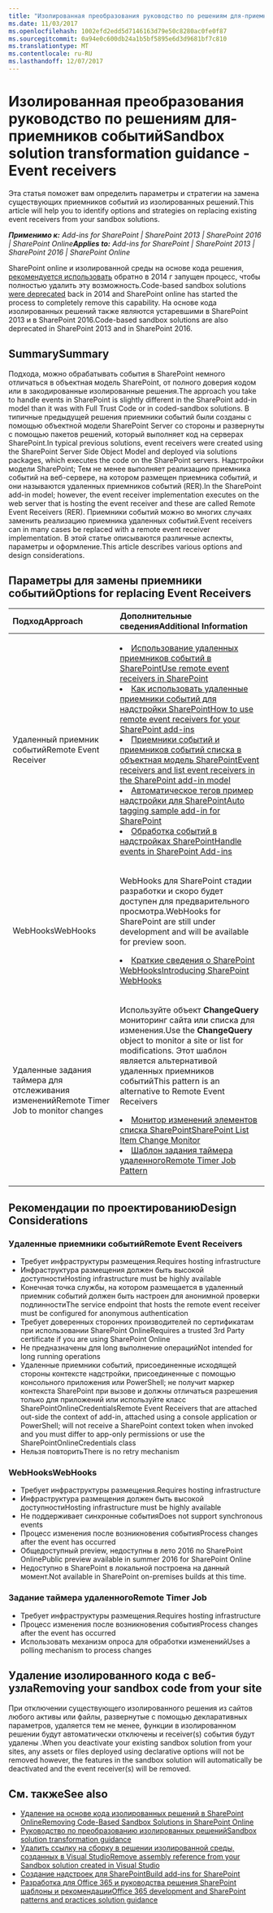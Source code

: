 ```yaml
---
title: "Изолированная преобразования руководство по решениям для-приемников событий"
ms.date: 11/03/2017
ms.openlocfilehash: 1002efd2edd5d7146163d79e50c8280ac0fe0f87
ms.sourcegitcommit: 0a94e0c600db24a1b5bf5895e6d3d9681bf7c810
ms.translationtype: MT
ms.contentlocale: ru-RU
ms.lasthandoff: 12/07/2017
---
```

# <a name="sandbox-solution-transformation-guidance---event-receivers"></a><span data-ttu-id="b6450-102">Изолированная преобразования руководство по решениям для-приемников событий</span><span class="sxs-lookup"><span data-stu-id="b6450-102">Sandbox solution transformation guidance - Event receivers</span></span> 
<span data-ttu-id="b6450-103">Эта статья поможет вам определить параметры и стратегии на замена существующих приемников событий из изолированных решений.</span><span class="sxs-lookup"><span data-stu-id="b6450-103">This article will help you to identify options and strategies on replacing existing event receivers from your sandbox solutions.</span></span>

<span data-ttu-id="b6450-104">_**Применимо к:** Add-ins for SharePoint | SharePoint 2013 | SharePoint 2016 | SharePoint Online_</span><span class="sxs-lookup"><span data-stu-id="b6450-104">_**Applies to:** Add-ins for SharePoint | SharePoint 2013 | SharePoint 2016 | SharePoint Online_</span></span>

<span data-ttu-id="b6450-105">SharePoint online и изолированной среды на основе кода решения, [рекомендуется использовать](https://blogs.msdn.microsoft.com/sharepointdev/2014/01/14/deprecation-of-custom-code-in-sandboxed-solutions/) обратно в 2014 г запущен процесс, чтобы полностью удалить эту возможность.</span><span class="sxs-lookup"><span data-stu-id="b6450-105">Code-based sandbox solutions [were deprecated](https://blogs.msdn.microsoft.com/sharepointdev/2014/01/14/deprecation-of-custom-code-in-sandboxed-solutions/) back in 2014 and SharePoint online has started the process to completely remove this capability.</span></span> <span data-ttu-id="b6450-106">На основе кода изолированных решений также являются устаревшими в SharePoint 2013 и в SharePoint 2016.</span><span class="sxs-lookup"><span data-stu-id="b6450-106">Code-based sandbox solutions are also deprecated in SharePoint 2013 and in SharePoint 2016.</span></span>

## <a name="summary"></a><span data-ttu-id="b6450-107">Summary</span><span class="sxs-lookup"><span data-stu-id="b6450-107">Summary</span></span>

<span data-ttu-id="b6450-108">Подхода, можно обрабатывать события в SharePoint немного отличаться в объектная модель SharePoint, от полного доверия кодом или в закодированные изолированные решения.</span><span class="sxs-lookup"><span data-stu-id="b6450-108">The approach you take to handle events in SharePoint is slightly different in the SharePoint add-in model than it was with Full Trust Code or in coded-sandbox solutions.</span></span> <span data-ttu-id="b6450-109">В типичные предыдущей решения приемники событий были созданы с помощью объектной модели SharePoint Server со стороны и развернуты с помощью пакетов решений, который выполняет код на серверах SharePoint.</span><span class="sxs-lookup"><span data-stu-id="b6450-109">In typical previous solutions, event receivers were created using the SharePoint Server Side Object Model and deployed via solutions packages, which executes the code on the SharePoint servers.</span></span> <span data-ttu-id="b6450-110">Надстройки модели SharePoint; Тем не менее выполняет реализацию приемника событий на веб-сервере, на котором размещен приемника событий, и они называются удаленных приемников событий (RER).</span><span class="sxs-lookup"><span data-stu-id="b6450-110">In the SharePoint add-in model; however, the event receiver implementation executes on the web server that is hosting the event receiver and these are called Remote Event Receivers (RER).</span></span> <span data-ttu-id="b6450-111">Приемники событий можно во многих случаях заменить реализацию приемника удаленных событий.</span><span class="sxs-lookup"><span data-stu-id="b6450-111">Event receivers can in many cases be replaced with a remote event receiver implementation.</span></span> <span data-ttu-id="b6450-112">В этой статье описываются различные аспекты, параметры и оформление.</span><span class="sxs-lookup"><span data-stu-id="b6450-112">This article describes various options and design considerations.</span></span>


## <a name="options-for-replacing-event-receivers"></a><span data-ttu-id="b6450-113">Параметры для замены приемники событий</span><span class="sxs-lookup"><span data-stu-id="b6450-113">Options for replacing Event Receivers</span></span>
<span data-ttu-id="b6450-114"><a name="sectionSection2"> </a></span><span class="sxs-lookup"><span data-stu-id="b6450-114"></span></span>

|<span data-ttu-id="b6450-115">**Подход**</span><span class="sxs-lookup"><span data-stu-id="b6450-115">**Approach**</span></span>|<span data-ttu-id="b6450-116">**Дополнительные сведения**</span><span class="sxs-lookup"><span data-stu-id="b6450-116">**Additional Information**</span></span>|
|:-----|:-----|
|<span data-ttu-id="b6450-117">Удаленный приемник событий</span><span class="sxs-lookup"><span data-stu-id="b6450-117">Remote Event Receiver</span></span>|</p><lu><li>[<span data-ttu-id="b6450-118">Использование удаленных приемников событий в SharePoint</span><span class="sxs-lookup"><span data-stu-id="b6450-118">Use remote event receivers in SharePoint</span></span>](https://msdn.microsoft.com/en-us/pnp_articles/use-remote-event-receivers-in-sharepoint)</li><li>[<span data-ttu-id="b6450-119">Как использовать удаленные приемники событий для надстройки SharePoint</span><span class="sxs-lookup"><span data-stu-id="b6450-119">How to use remote event receivers for your SharePoint add-ins</span></span>](https://channel9.msdn.com/blogs/OfficeDevPnP/How-to-use-remote-event-receivers-for-your-SharePoint-add-ins)</li><li>[<span data-ttu-id="b6450-120">Приемники событий и приемников событий списка в объектная модель SharePoint</span><span class="sxs-lookup"><span data-stu-id="b6450-120">Event receivers and list event receivers in the SharePoint add-in model</span></span>](https://msdn.microsoft.com/en-us/pnp_articles/event-receiver-and-list-event-receiver-sharepoint-add-in)</li></lu><li>[<span data-ttu-id="b6450-121">Автоматическое тегов пример надстройки для SharePoint</span><span class="sxs-lookup"><span data-stu-id="b6450-121">Auto tagging sample add-in for SharePoint</span></span>](https://msdn.microsoft.com/en-us/pnp_articles/autotagging-sample-app-for-sharepoint)</li><li>[<span data-ttu-id="b6450-122">Обработка событий в надстройках SharePoint</span><span class="sxs-lookup"><span data-stu-id="b6450-122">Handle events in SharePoint Add-ins</span></span>](https://msdn.microsoft.com/en-us/library/office/jj220048.aspx)</li></lu></p>|
|<span data-ttu-id="b6450-123">WebHooks</span><span class="sxs-lookup"><span data-stu-id="b6450-123">WebHooks</span></span>|<p><span data-ttu-id="b6450-124">WebHooks для SharePoint стадии разработки и скоро будет доступен для предварительного просмотра.<lu></span><span class="sxs-lookup"><span data-stu-id="b6450-124">WebHooks  for SharePoint are still under development and will be available for preview soon.<lu></span></span><li>[<span data-ttu-id="b6450-125">Краткие сведения о SharePoint WebHooks</span><span class="sxs-lookup"><span data-stu-id="b6450-125">Introducing SharePoint WebHooks</span></span>](http://dev.office.com/blogs/introducing-sharepoint-webhooks)</li></p>
|<span data-ttu-id="b6450-126">Удаленные задания таймера для отслеживания изменений</span><span class="sxs-lookup"><span data-stu-id="b6450-126">Remote Timer Job to monitor changes</span></span>|<p><span data-ttu-id="b6450-127">Используйте объект **ChangeQuery** мониторинг сайта или списка для изменения.</span><span class="sxs-lookup"><span data-stu-id="b6450-127">Use the **ChangeQuery** object to monitor a site or list for modifications.</span></span> <span data-ttu-id="b6450-128">Этот шаблон является альтернативой удаленных приемников событий<lu></span><span class="sxs-lookup"><span data-stu-id="b6450-128">This pattern is an alternative to Remote Event Receivers<lu></span></span><li>[<span data-ttu-id="b6450-129">Монитор изменений элементов списка SharePoint</span><span class="sxs-lookup"><span data-stu-id="b6450-129">SharePoint List Item Change Monitor</span></span>](https://github.com/SharePoint/PnP/tree/master/Samples/Core.ListItemChangeMonitor)</li><li>[<span data-ttu-id="b6450-130">Шаблон задания таймера удаленного</span><span class="sxs-lookup"><span data-stu-id="b6450-130">Remote Timer Job Pattern</span></span>](https://github.com/SharePoint/PnP/tree/master/Samples/Core.SimpleTimerJob)</p>|

## <a name="design-considerations"></a><span data-ttu-id="b6450-131">Рекомендации по проектированию</span><span class="sxs-lookup"><span data-stu-id="b6450-131">Design Considerations</span></span>
### <a name="remote-event-receivers"></a><span data-ttu-id="b6450-132">Удаленные приемники событий</span><span class="sxs-lookup"><span data-stu-id="b6450-132">Remote Event Receivers</span></span>
- <span data-ttu-id="b6450-133">Требует инфраструктуры размещения.</span><span class="sxs-lookup"><span data-stu-id="b6450-133">Requires hosting infrastructure</span></span>
- <span data-ttu-id="b6450-134">Инфраструктура размещения должен быть высокой доступности</span><span class="sxs-lookup"><span data-stu-id="b6450-134">Hosting infrastructure must be highly available</span></span>
- <span data-ttu-id="b6450-135">Конечная точка службы, на котором размещается в удаленный приемник событий должен быть настроен для анонимной проверки подлинности</span><span class="sxs-lookup"><span data-stu-id="b6450-135">The service endpoint that hosts the remote event receiver must be configured for anonymous authentication</span></span>
- <span data-ttu-id="b6450-136">Требует доверенных сторонних производителей по сертификатам при использовании SharePoint Online</span><span class="sxs-lookup"><span data-stu-id="b6450-136">Requires a trusted 3rd Party certificate if you are using SharePoint Online</span></span>
- <span data-ttu-id="b6450-137">Не предназначены для long выполнение операций</span><span class="sxs-lookup"><span data-stu-id="b6450-137">Not intended for long running operations</span></span> 
- <span data-ttu-id="b6450-138">Удаленные приемники событий, присоединенные исходящей стороны контексте надстройки, присоединенные с помощью консольного приложения или PowerShell; не получит маркер контекста SharePoint при вызове и должны отличаться разрешения только для приложений или используйте класс SharePointOnlineCredentials</span><span class="sxs-lookup"><span data-stu-id="b6450-138">Remote Event Receivers that are attached out-side the context of add-in, attached using a console application or PowerShell; will not receive a SharePoint context token when invoked and you must differ to app-only permissions or use the SharePointOnlineCredentials class</span></span>
- <span data-ttu-id="b6450-139">Нельзя повторить</span><span class="sxs-lookup"><span data-stu-id="b6450-139">There is no retry mechanism</span></span> 

### <a name="webhooks"></a><span data-ttu-id="b6450-140">WebHooks</span><span class="sxs-lookup"><span data-stu-id="b6450-140">WebHooks</span></span>
- <span data-ttu-id="b6450-141">Требует инфраструктуры размещения.</span><span class="sxs-lookup"><span data-stu-id="b6450-141">Requires hosting infrastructure</span></span>
- <span data-ttu-id="b6450-142">Инфраструктура размещения должен быть высокой доступности</span><span class="sxs-lookup"><span data-stu-id="b6450-142">Hosting infrastructure must be highly available</span></span>
- <span data-ttu-id="b6450-143">Не поддерживает синхронные события</span><span class="sxs-lookup"><span data-stu-id="b6450-143">Does not support synchronous events</span></span>
- <span data-ttu-id="b6450-144">Процесс изменения после возникновения события</span><span class="sxs-lookup"><span data-stu-id="b6450-144">Process changes after the event has occurred</span></span>
- <span data-ttu-id="b6450-145">Общедоступный preview, недоступны в лето 2016 по SharePoint Online</span><span class="sxs-lookup"><span data-stu-id="b6450-145">Public preview available in summer 2016 for SharePoint Online</span></span>
- <span data-ttu-id="b6450-146">Недоступно в SharePoint в локальной построена на данный момент.</span><span class="sxs-lookup"><span data-stu-id="b6450-146">Not available in SharePoint on-premises builds at this time.</span></span>

### <a name="remote-timer-job"></a><span data-ttu-id="b6450-147">Задание таймера удаленного</span><span class="sxs-lookup"><span data-stu-id="b6450-147">Remote Timer Job</span></span>
- <span data-ttu-id="b6450-148">Требует инфраструктуры размещения.</span><span class="sxs-lookup"><span data-stu-id="b6450-148">Requires hosting infrastructure</span></span>
- <span data-ttu-id="b6450-149">Процесс изменения после возникновения события</span><span class="sxs-lookup"><span data-stu-id="b6450-149">Process changes after the event has occurred</span></span>
- <span data-ttu-id="b6450-150">Использовать механизм опроса для обработки изменений</span><span class="sxs-lookup"><span data-stu-id="b6450-150">Uses a polling mechanism to process changes</span></span>

## <a name="removing-your-sandbox-code-from-your-site"></a><span data-ttu-id="b6450-151">Удаление изолированного кода с веб-узла</span><span class="sxs-lookup"><span data-stu-id="b6450-151">Removing your sandbox code from your site</span></span>
<a name="sectionSection3"></a><span data-ttu-id="b6450-152">При отключении существующего изолированного решения из сайтов любого активы или файлы, развернутые с помощью декларативных параметров, удаляется тем не менее, функции в изолированном решении будут автоматически отключены и receiver(s) события будут удалены .</span><span class="sxs-lookup"><span data-stu-id="b6450-152">When you deactivate your existing sandbox solution from your sites, any assets or files deployed using declarative options will not be removed however, the features in the sandbox solution will automatically be deactivated and the event receiver(s) will be removed.</span></span> 

## <a name="see-also"></a><span data-ttu-id="b6450-153">См. также</span><span class="sxs-lookup"><span data-stu-id="b6450-153">See also</span></span>
<span data-ttu-id="b6450-154"><a name="bk_addresources"> </a></span><span class="sxs-lookup"><span data-stu-id="b6450-154"></span></span>
-  [<span data-ttu-id="b6450-155">Удаление на основе кода изолированных решений в SharePoint Online</span><span class="sxs-lookup"><span data-stu-id="b6450-155">Removing Code-Based Sandbox Solutions in SharePoint Online</span></span>](http://dev.office.com/blogs/removing-code-based-sandbox-solutions-in-sharepoint-online)
-  [<span data-ttu-id="b6450-156">Руководство по преобразованию изолированных решений</span><span class="sxs-lookup"><span data-stu-id="b6450-156">Sandbox solution transformation guidance</span></span>](https://msdn.microsoft.com/en-us/pnp_articles/sandbox-solution-transformation-guidance)
-  [<span data-ttu-id="b6450-157">Удалить ссылку на сборку в решении изолированной среды, созданных в Visual Studio</span><span class="sxs-lookup"><span data-stu-id="b6450-157">Remove assembly reference from your Sandbox solution created in Visual Studio</span></span>](https://support.microsoft.com/en-us/kb/3183084)
-  [<span data-ttu-id="b6450-158">Создание надстроек для SharePoint</span><span class="sxs-lookup"><span data-stu-id="b6450-158">Build add-ins for SharePoint</span></span>](https://msdn.microsoft.com/library/office/fp179930.aspx)
-  [<span data-ttu-id="b6450-159">Разработка для Office 365 и руководства решения SharePoint шаблоны и рекомендации</span><span class="sxs-lookup"><span data-stu-id="b6450-159">Office 365 development and SharePoint patterns and practices solution guidance</span></span>](https://msdn.microsoft.com/en-us/pnp_articles/office-365-development-patterns-and-practices-solution-guidance)
